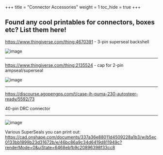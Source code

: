 +++
title = "Connector Accessories"
weight = 1
toc_hide = true
+++

## Found any cool printables for connectors, boxes etc? List them here!

https://www.thingiverse.com/thing:4670391 - 3-pin superseal backshell

![image](../img/3pin-superseal-backshell.png)

***

https://www.thingiverse.com/thing:2135524 - cap for 2-pin ampseal/superseal

![image](../img/cap-2pin-ampseal.png)

***

https://discourse.agopengps.com/t/case-ih-puma-230-autosteer-ready/5592/73

40-pin DRC connector

***

![image](../img/superseal.png)

Various SuperSeals you can print out: 
https://cad.onshape.com/documents/337a36e88011d4509228a1b3/w/b5ec0133bb1899b23d31672b/e/46bc86a9c34d6419d811949c?renderMode=0&uiState=6468ebfb9c20896398f33cc8
